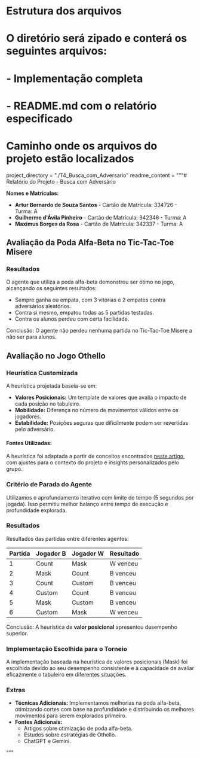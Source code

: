 # Estrutura dos arquivos
# O diretório será zipado e conterá os seguintes arquivos:
# - Implementação completa
# - README.md com o relatório especificado

# Caminho onde os arquivos do projeto estão localizados
project_directory = "./T4_Busca_com_Adversario"
readme_content = """# Relatório do Projeto - Busca com Adversário

**Nomes e Matrículas:**
- **Artur Bernardo de Souza Santos** - Cartão de Matrícula: 334726 - Turma: A
- **Guilherme d'Ávila Pinheiro** - Cartão de Matrícula: 342346 - Turma: A
- **Maximus Borges da Rosa** - Cartão de Matrícula: 342337 - Turma: A

## Avaliação da Poda Alfa-Beta no Tic-Tac-Toe Misere

### Resultados
O agente que utiliza a poda alfa-beta demonstrou ser ótimo no jogo, alcançando os seguintes resultados:
- Sempre ganha ou empata, com 3 vitórias e 2 empates contra adversários aleatórios.
- Contra si mesmo, empatou todas as 5 partidas testadas.
- Contra os alunos perdeu com certa facilidade.

Conclusão: O agente não perdeu nenhuma partida no Tic-Tac-Toe Misere a não ser para alunos.

## Avaliação no Jogo Othello

### Heurística Customizada
A heurística projetada baseia-se em:
- **Valores Posicionais:** Um template de valores que avalia o impacto de cada posição no tabuleiro.
- **Mobilidade:** Diferença no número de movimentos válidos entre os jogadores.
- **Estabilidade:** Posições seguras que dificilmente podem ser revertidas pelo adversário.

#### Fontes Utilizadas:
A heurística foi adaptada a partir de conceitos encontrados [neste artigo](https://en.wikipedia.org/wiki/Reversi), com ajustes para o contexto do projeto e insights personalizados pelo grupo.

### Critério de Parada do Agente
Utilizamos o aprofundamento iterativo com limite de tempo (5 segundos por jogada). Isso permitiu melhor balanço entre tempo de execução e profundidade explorada.

### Resultados
Resultados das partidas entre diferentes agentes:

| Partida | Jogador B | Jogador W | Resultado |
|---------|-----------|-----------|-----------|
| 1       | Count     | Mask      | W venceu  |
| 2       | Mask      | Count     | B venceu  |
| 3       | Count     | Custom    | B venceu  |
| 4       | Custom    | Count     | B venceu  |
| 5       | Mask      | Custom    | B venceu  |
| 6       | Custom    | Mask      | W venceu  |

Conclusão: A heurística de **valor posicional** apresentou desempenho superior.

### Implementação Escolhida para o Torneio
A implementação baseada na heurística de valores posicionais (Mask) foi escolhida devido ao seu desempenho consistente e à capacidade de avaliar eficazmente o tabuleiro em diferentes situações.

### Extras
- **Técnicas Adicionais:** Implementamos melhorias na poda alfa-beta, otimizando cortes com base na profundidade e distribuindo os melhores movimentos para serem explorados primeiro.
- **Fontes Adicionais:**
  - Artigos sobre otimização de poda alfa-beta.
  - Estudos sobre estratégias de Othello.
  - ChatGPT e Gemini.

"""

